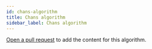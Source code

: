 ```yaml
---
id: chans-algorithm
title: Chans algorithm
sidebar_label: Chans algorithm
---
```


[Open a pull request](https://github.com/AllAlgorithms/algorithms/tree/master/docs/chans-algorithm.md) to add the content for this algorithm.